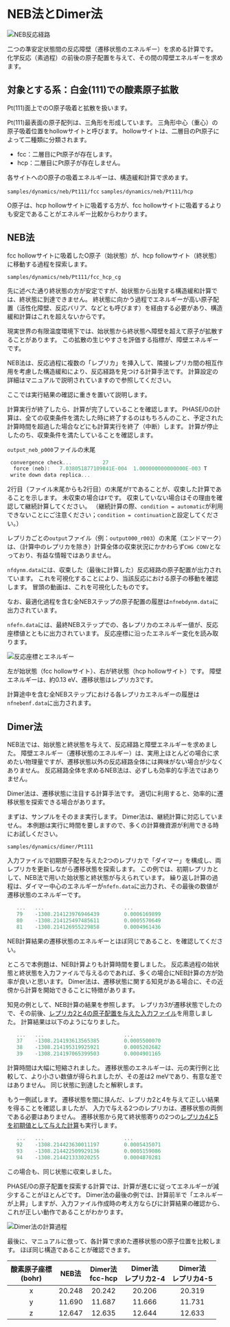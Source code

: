 # NEB法とDimer法

![NEB反応経路](./images/neb.gif)

二つの準安定状態間の反応障壁（遷移状態のエネルギー）を求める計算です。
化学反応（素過程）の前後の原子配置を与えて、その間の障壁エネルギーを求めます。

## 対象とする系：白金(111)での酸素原子拡散

Pt(111)面上でのO原子吸着と拡散を扱います。

Pt(111)最表面の原子配列は、三角形を形成しています。
三角形中心（重心）の原子吸着位置をhollowサイトと呼びます。
hollowサイトは、二層目のPt原子によって二種類に分類されます。

- fcc：二層目にPt原子が存在します。
- hcp：二層目にPt原子が存在しません。

各サイトへのO原子の吸着エネルギーは、構造緩和計算で求めます。

`samples/dynamics/neb/Pt111/fcc`
`samples/dynamics/neb/Pt111/hcp`

O原子は、hcp hollowサイトに吸着する方が、fcc hollowサイトに吸着するよりも安定であることがエネルギー比較からわかります。

## NEB法

fcc hollowサイトに吸着したO原子（始状態）が、hcp followサイト（終状態）に移動する過程を探索します。

`samples/dynamics/neb/Pt111/fcc_hcp_cg`

先に述べた通り終状態の方が安定ですが、始状態から出発する構造緩和計算では、終状態に到達できません。
終状態に向かう過程でエネルギーが高い原子配置（活性化障壁、反応バリア、などとも呼びます）を経由する必要があり、構造緩和計算はこれを超えないからです。

現実世界の有限温度環境下では、始状態から終状態へ障壁を超えて原子が拡散することがあります。
この拡散の生じやすさを評価する指標が、障壁エネルギーです。

NEB法は、反応過程に複数の「レプリカ」を挿入して、隣接レプリカ間の相互作用を考慮した構造緩和により、反応経路を見つける計算手法です。
計算設定の詳細はマニュアルで説明されていますので参照してください。

ここでは実行結果の確認に重きを置いて説明します。

計算実行が終了したら、計算が完了していることを確認します。
PHASE/0の計算は、全ての収束条件を満たした時に終了するのはもちろんのこと、予定された計算時間を超過した場合などにも計算実行を終了（中断）します。
計算が停止したのち、収束条件を満たしていることを確認します。

`output_neb_p000`ファイルの末尾

```C
 convergence check...          27
  force (neb):   7.038051877109841E-004  1.000000000000000E-003 T
 write down data replica...
```

2行目（ファイル末尾からも2行目）の末尾が`T`であることが、収束した計算であることを示します。
未収束の場合は`F`です。
収束していない場合はその理由を確認して継続計算してください。
（継続計算の際、`condition = automatic`が利用できないことにご注意ください；`condition = continuation`と設定してください。）

レプリカごとの`output`ファイル（例：`output000_r003`）の末尾（エンドマーク）は、（計算中のレプリカを除き）計算全体の収束状況にかかわらず`CHG CONV`となっており、有益な情報ではありません。

`nfdynm.data`には、収束した（最後に計算した）反応経路の原子配置が出力されています。
これを可視化することにより、当該反応における原子の移動を確認します。
冒頭の動画は、これを可視化したものです。

なお、最適化過程を含む全NEBステップの原子配置の履歴は`nfnebdynm.data`に出力されています。

`nfefn.data`には、最終NEBステップでの、各レプリカのエネルギー値が、反応座標値とともに出力されています。
反応座標に沿ったエネルギー変化を読み取ります。

![反応座標とエネルギー](./images/neb.svg)

左が始状態（fcc hollowサイト）、右が終状態（hcp hollowサイト）です。
障壁エネルギーは、約0.13 eV、遷移状態はレプリカ3です。

計算途中を含む全NEBステップにおける各レプリカエネルギーの履歴は`nfnebenf.data`に出力されます。

## Dimer法

NEB法では、始状態と終状態を与えて、反応経路と障壁エネルギーを求めました。
障壁エネルギー（遷移状態のエネルギー）は、実用上ほとんどの場合に求めたい物理量ですが、遷移状態以外の反応経路全体には興味がない場合が少なくありません。
反応経路全体を求めるNEB法は、必ずしも効率的な手法ではありません。

Dimer法は、遷移状態に注目する計算手法です。
適切に利用すると、効率的に遷移状態を探索できる場合があります。

まずは、サンプルをそのまま実行します。
Dimer法は、継続計算に対応していません。
本例題は実行に時間を要しますので、多くの計算機資源が利用できる時にお試しください。

`samples/dynamics/dimer/Pt111`

入力ファイルで初期原子配を与えた2つのレプリカで「ダイマー」を構成し、両レプリカを更新しながら遷移状態を探索します。
この例では、初期レプリカとして、NEB法で用いた始状態と終状態が与えられています。
繰り返し計算の過程は、ダイマー中心のエネルギーが`nfefn.data`に出力され、その最後の数値が遷移状態のエネルギーです。

```C
   ...   ...                          ...
   79    -1308.214123976946439        0.0006169899
   80    -1308.214125497485611        0.0005570649
   81    -1308.214126955229858        0.0004961436
```

NEB計算結果の遷移状態のエネルギーとほぼ同じであること、を確認してください。

ところで本例題は、NEB計算よりも計算時間を要しました。
反応素過程の始状態と終状態を入力ファイルで与えるのであれば、多くの場合にNEB計算の方が効率が良いと思います。
Dimer法は、遷移状態に関する知見がある場合に、その近傍から計算を開始できることに特徴があります。

知見の例として、NEB計算の結果を参照します。
レプリカ3が遷移状態でしたので、その前後、[レプリカ2と4の原子配置を与えた入力ファイル](./nfinp24.data)を用意しました。
計算結果は以下のようになりました。

```C
   ...   ...                          ...
   37    -1308.214193613565385        0.0005500070
   38    -1308.214195319925921        0.0005202682
   39    -1308.214197065399503        0.0004901165
```

計算時間は大幅に短縮されました。
遷移状態のエネルギーは、元の実行例と比較して、より小さい数値が得られましたが、その差は2 meVであり、有意な差ではありません。
同じ状態に到達したと解釈します。

もう一例試します。
遷移状態を間に挟んだ、レプリカ2と4を与えて正しい結果を得ることを確認しましたが、
入力で与える2つのレプリカは、遷移状態の両側である必要はありません。
遷移状態から見て終状態寄りの2つの[レプリカ4と5を初期値として与えた計算](./nfinp45.data)も実行します。

```C
   ...   ...                          ...
   92    -1308.214423630011197        0.0005435071
   93    -1308.214422509929136        0.0005159086
   94    -1308.214421333020255        0.0004870281
```

この場合も、同じ状態に収束しました。

PHASE/0の原子配置を探索する計算では、計算が進むに従ってエネルギーが減少することがほとんどです。
Dimer法の最後の例では、計算前半で「エネルギーが上昇」しますが、入力ファイル作成時の考え方ならびに計算結果の確認から、これが正しい動作であることがわかります。

![Dimer法の計算過程](./images/dimer.svg)

最後に、マニュアルに倣って、各計算で求めた遷移状態のO原子位置を比較します。
ほぼ同じ構造であることが確認できます。

| 酸素原子座標<br>(bohr) | NEB法 | Dimer法<br>fcc-hcp | Dimer法<br>レプリカ2-4 | Dimer法<br>レプリカ4-5 |
| :-------------: | :-------------: | :-------------: | :-------------: | :-------------: |
| x | 20.248 | 20.242 | 20.206 | 20.319 |
| y | 11.690 | 11.687 | 11.666 | 11.731 |
| z | 12.647 | 12.635 | 12.644 | 12.633 |
